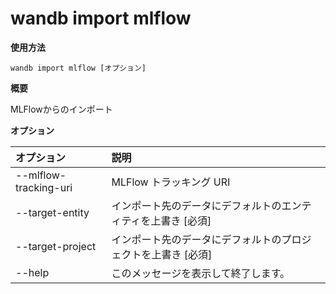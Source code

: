 # wandb import mlflow

**使用方法**

`wandb import mlflow [オプション]`

**概要**

MLFlowからのインポート

**オプション**

| **オプション** | **説明** |
| :--- | :--- |
| --mlflow-tracking-uri | MLFlow トラッキング URI |
| --target-entity | インポート先のデータにデフォルトのエンティティを上書き [必須] |
| --target-project | インポート先のデータにデフォルトのプロジェクトを上書き [必須] |
| --help | このメッセージを表示して終了します。 |